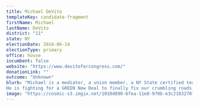 ```yaml
---
title: Michael DeVito
templateKey: candidate-fragment
firstName: Michael
lastName: DeVito
district: "11"
state: NY
electionDate: 2018-06-14
electionType: primary
office: house
incumbent: false
website: "https://www.devitoforcongress.com/"
donationLink: ""
outcome: "Unknown"
blurb: "Michael is a mediator, a union member, a NY State certified teacher, a decorated US Marine inducted into the NYS Senate Veterans’ Hall of Fame,and a dad and husband. He believes that the promise of the American Dream is not a zero-sum game. He is a workforce expert who believes in Medicare for All, protecting Social Security, and in closing income inequality gaps with union strength. He doesn't take corporate money from any source. 
He is fighting for a GREEN New Deal to finally fix our crumbling roads, overcrowded schools, and deteriorating shorelines.  Michael is working to flip NY11 (Staten Island and South Brooklyn) the only Red seat in New York City, a seat he knows belongs to the people - not the corporations or party bosses. "
image: "https://cosmic-s3.imgix.net/1010d890-6fea-11e8-970b-e3c2183270f6-JD_Site_MichaelDeVitoJr_1000x600_061318.jpg"
---
```

